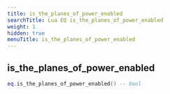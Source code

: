 ```yaml
---
title: is_the_planes_of_power_enabled
searchTitle: Lua EQ is_the_planes_of_power_enabled
weight: 1
hidden: true
menuTitle: is_the_planes_of_power_enabled
---
```

## is_the_planes_of_power_enabled
```lua
eq.is_the_planes_of_power_enabled() -- bool
```